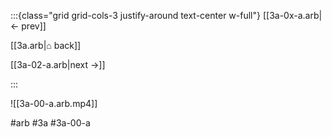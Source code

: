 :::{class="grid grid-cols-3 justify-around text-center w-full"}
[[3a-0x-a.arb|← prev]]

[[3a.arb|⌂ back]]

[[3a-02-a.arb|next →]]

:::

![[3a-00-a.arb.mp4]]

#arb #3a #3a-00-a

